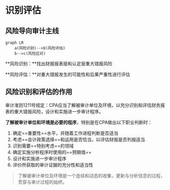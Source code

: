 # 识别评估

## 风险导向审计主线

```mermaid
graph LR
	a(风险识别)-->b(风险评估)
	b-->c(风险应对)
```

**风险识别：**找出财报报表层和认定层重大错报风险

**风险评估：**对重大错报发生的可能性和后果严重性进行评估

## 风险识别和评估的作用

​	审计准则1211号规定：CPA应当了解被审计单位及环境，以充分识别和评估财务报表的重大错报风险，设计和实施进一步审计程序。

**了解被审计单位和环境是必要的程序**，特别是在CPA做出以下职业判断时：

1. 确定==重要性==水平，并随着工作进程判断是否适当
2. 考虑==会计政策选择==和运用是否恰当，以评估财报是否列报适当
3. 识别需要==特别考虑==的领域
4. 确定实施分析程序时使用的==预期值==
5. 设计和实施进一步审计程序
6. 评价所获取的审计证据的充分性和适当性

> 了解被审计单位及环境是一个连续和动态的收集，更新与分析信息的过程，贯穿与审计过程的始终。

